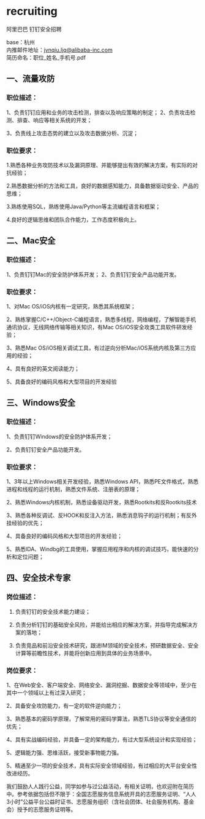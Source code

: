 # recruiting
阿里巴巴 钉钉安全招聘

base：杭州  
内推邮件地址：jvnqiu.ljq@alibaba-inc.com  
简历命名：职位_姓名_手机号.pdf  

## 一、流量攻防

### 职位描述：

1、负责钉钉应用和业务的攻击检测，排查以及响应策略的制定；
2、负责攻击检测、排查、响应等相关系统的开发；

3、负责线上攻击态势的建立以及攻击数据分析、沉淀；

### 职位要求：

1.熟悉各种业务攻防技术以及漏洞原理、并能够提出有效的解决方案，有实际的对抗经验；

2.熟悉数据分析的方法和工具，良好的数据感知能力，具备数据驱动安全、产品的思维；

3.熟练使用SQL，熟练使用Java/Python等主流编程语言和框架；

4.良好的逻辑思维和团队合作能力，工作态度积极向上。


## 二、Mac安全

### 职位描述：

1、负责钉钉Mac的安全防护体系开发；
2、负责钉钉安全产品功能开发。

### 职位要求：

1、对Mac OS/iOS内核有一定研究，熟悉其系统框架；

2、熟练掌握C/C++/Object-C编程语言，熟悉多线程，网络编程，了解智能手机通讯协议，无线网络传输等相关知识，有Mac OS/iOS安全攻类工具软件研发经验；

3、熟悉Mac OS/iOS相关调试工具，有过逆向分析Mac/iOS系统内核及第三方应用的经验；

4、具有良好的英文阅读能力；

5、具备良好的编码风格和大型项目的开发经验


## 三、Windows安全

### 职位描述：

1、负责钉钉Windows的安全防护体系开发；

2、负责钉钉安全产品功能开发。

### 职位要求：

1、3年以上Windows相关开发经验，熟悉Windows API，熟悉PE文件格式，熟悉进程和线程的运行机制，熟悉文件系统、注册表的原理；

2、熟悉Windows内核机制，熟悉设备驱动开发，熟悉Rootkits和反Rootkits技术

3、熟悉各种反调试、反HOOK和反注入方法，熟悉消息钩子的运行机制；有反外挂经验的优先；

4、具备良好的编码风格和大型项目的开发经验；

5、熟悉IDA、Windbg的工具使用，掌握应用程序和内核的调试技巧，能快速的分析和定位问题；

## 四、安全技术专家

### 岗位描述：

1. 负责钉钉的安全技术能力建设；

2. 负责分析钉钉的基础安全风险，并能给出相应的解决方案，并指导完成解决方案的落地；

3. 负责竞品和前沿安全技术研究，跟进IM领域的安全技术，预研数据安全、安全计算等前瞻性技术，并能将创新应用到具体的业务场景中。

### 岗位要求：

1、在Web安全、客户端安全、网络安全、漏洞挖掘、数据安全等领域中，至少在其中一个领域以上有过深入研究；

2、具备安全攻防能力，有一定的软件逆向能力；

3、熟悉基本的密码学原理，了解常用的密码学算法，熟悉TLS协议等安全通信的优先；

4、具有实战编码经验，并具备一定的架构能力，有过大型系统设计和实现经验；

5、逻辑能力强、思维活跃，接受新事物能力强。

5、精通至少一项的安全技术，具有实际安全领域经验，有过相应的大平台安全性改进经历。

我们鼓励人人践行公益，同学如参与过公益活动，有相关证明，也欢迎附在简历中。参考依据包括但不限于：全国志愿服务信息系统开具的志愿服务证明、“人人3小时”公益平台公益时证书、志愿服务组织（含社会团体、社会服务机构、基金会）授予的志愿服务证明等。
